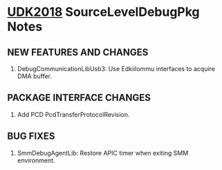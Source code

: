 # [UDK2018]( https://github.com/tianocore/tianocore.github.io/wiki/UDK2018) SourceLevelDebugPkg Notes
##                            NEW FEATURES AND CHANGES
1.  DebugCommunicationLibUsb3: Use EdkiiIommu interfaces to acquire DMA buffer.
##                            PACKAGE INTERFACE CHANGES
1.  Add PCD PcdTransferProtocolRevision.

##                                   BUG FIXES
1.  SmmDebugAgentLib: Restore APIC timer when exiting SMM environment.
